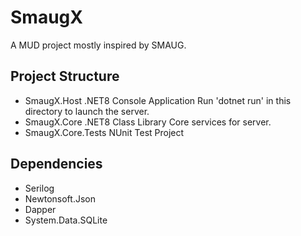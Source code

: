 # SmaugX
A MUD project mostly inspired by SMAUG.

## Project Structure
- SmaugX.Host
.NET8 Console Application
Run 'dotnet run' in this directory to launch the server.
- SmaugX.Core
.NET8 Class Library
Core services for server.
- SmaugX.Core.Tests
NUnit Test Project

## Dependencies
- Serilog
- Newtonsoft.Json
- Dapper
- System.Data.SQLite
